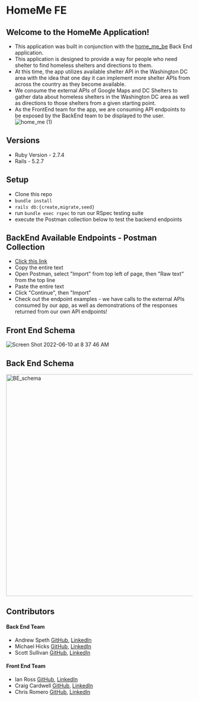 # HomeMe FE

## Welcome to the HomeMe Application!
+ This application was built in conjunction with the [home_me_be](https://github.com/aspeth/home_me_be) Back End application.
+ This application is designed to provide a way for people who need shelter to find homeless shelters and directions to them.
+ At this time, the app utilizes available shelter API in the Washington DC area with the idea that one day it can implement more shelter APIs from across the country as they become available.
+ We consume the external APIs of Google Maps and DC Shelters to gather data about homeless shelters in the Washington DC area as well as directions to those shelters from a given starting point.
+ As the FrontEnd team for the app, we are consuming API endpoints to be exposed by the BackEnd team to be displayed to the user.
![home_me (1)](https://user-images.githubusercontent.com/77861247/173090073-d36a5dd9-64a8-49dd-a921-3f6c5d330a6d.jpg)

## Versions
* Ruby Version - 2.7.4
* Rails - 5.2.7

## Setup
* Clone this repo
* `bundle install`
* `rails db:{create,migrate,seed}`
* run `bundle exec rspec` to run our RSpec testing suite
* execute the Postman collection below to test the backend endpoints

## BackEnd Available Endpoints - Postman Collection
* [Click this link](https://www.getpostman.com/collections/03352a860b564709d906)
* Copy the entire text
* Open Postman, select "Import" from top left of page, then "Raw text" from the top line
* Paste the entire text
* Click "Continue", then "Import"
* Check out the endpoint examples - we have calls to the external APIs consumed by our app, as well as demonstrations of the responses returned from our own API endpoints!

## Front End Schema
![Screen Shot 2022-06-10 at 8 37 46 AM](https://user-images.githubusercontent.com/77861247/173089562-fc5c9596-2111-4dd7-abca-636feb2b59db.png)
## Back End Schema
<img width="599" alt="BE_schema" src="https://user-images.githubusercontent.com/77861247/173090494-3d2aa65e-fa08-4180-8ad1-af588689e799.png">

## Contributors
#### Back End Team
* Andrew Speth [GitHub](https://github.com/aspeth), [LinkedIn](https://www.linkedin.com/in/andrew-speth/)
* Michael Hicks [GitHub](https://github.com/michaeljhicks), [LinkedIn](https://www.linkedin.com/in/michael-hicks-04218511/)
* Scott Sullivan [GitHub](https://github.com/ScottSullivanltd), [LinkedIn](https://www.linkedin.com/in/scott-sullivan-9394204a/)
#### Front End Team
* Ian Ross [GitHub](https://github.com/ross-ian28), [LinkedIn](https://www.linkedin.com/in/ross-ian28/)
* Craig Cardwell [GitHub](https://github.com/Eagerlearn), [LinkedIn](https://www.linkedin.com/in/craiglcardwell/)
* Chris Romero [GitHub](https://github.com/CLRM1), [LinkedIn](https://www.linkedin.com/in/chris-romero-419702122/)
